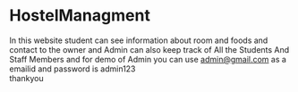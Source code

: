 # HostelManagment
In this website student can see information about room and foods and contact to the owner and Admin can also keep track of All the Students And Staff Members
and for demo of Admin you can use   admin@gmail.com    as a emailid  and password is    admin123   
thankyou
